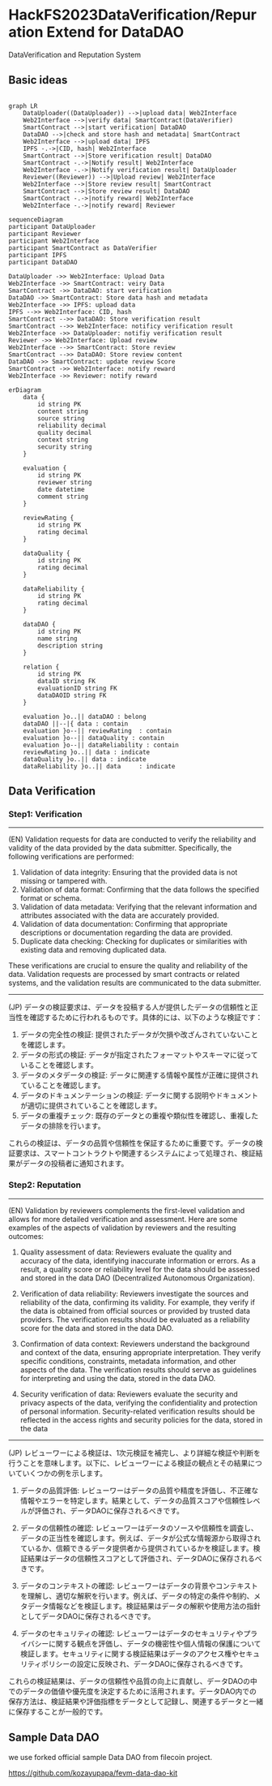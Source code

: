 # HackFS2023DataVerification/Repuration Extend for DataDAO
DataVerification and Reputation System

## Basic ideas


```mermaid

graph LR
    DataUploader((DataUploader)) -->|upload data| Web2Interface
    Web2Interface -->|verify data| SmartContract(DataVerifier)
    SmartContract -->|start verification| DataDAO
    DataDAO -->|check and store hash and metadata| SmartContract
    Web2Interface -->|upload data| IPFS
    IPFS -.->|CID, hash| Web2Interface
    SmartContract -->|Store verification result| DataDAO
    SmartContract -.->|Notify result| Web2Interface
    Web2Interface -.->|Notify verification result| DataUploader
    Reviewer((Reviewer)) -->|Upload review| Web2Interface
    Web2Interface -->|Store review result| SmartContract
    SmartContract -->|Store review result| DataDAO
    SmartContract -.->|notify reward| Web2Interface
    Web2Interface -.->|notify reward| Reviewer
```

```mermaid
sequenceDiagram
participant DataUploader 
participant Reviewer 
participant Web2Interface 
participant SmartContract as DataVerifier
participant IPFS 
participant DataDAO 

DataUploader ->> Web2Interface: Upload Data
Web2Interface ->> SmartContract: veiry Data
SmartContract ->> DataDAO: start verification
DataDAO ->> SmartContract: Store data hash and metadata
Web2Interface ->> IPFS: upload data
IPFS -->> Web2Interface: CID, hash
SmartContract -->> DataDAO: Store verification result
SmartContract -->> Web2Interface: notificy verification result
Web2Interface ->> DataUploader: notifiy verification result
Reviewer ->> Web2Interface: Upload review
Web2Interface -->> SmartContract: Store review 
SmartContract -->> DataDAO: Store review content
DataDAO ->> SmartContract: update review Score
SmartContract ->> Web2Interface: notify reward
Web2Interface ->> Reviewer: notify reward

```

```mermaid
erDiagram
    data {
        id string PK
        content string
        source string
        reliability decimal
        quality decimal
        context string
        security string
    }

    evaluation {
        id string PK
        reviewer string
        date datetime
        comment string
    }

    reviewRating {
        id string PK
        rating decimal
    }

    dataQuality {
        id string PK
        rating decimal
    }

    dataReliability {
        id string PK
        rating decimal
    }

    dataDAO {
        id string PK
        name string
        description string
    }

    relation {
        id string PK
        dataID string FK
        evaluationID string FK
        dataDAOID string FK
    }

    evaluation }o..|| dataDAO : belong
    dataDAO ||--|{ data : contain
    evaluation }o--|| reviewRating  : contain
    evaluation }o--|| dataQuality : contain
    evaluation }o--|| dataReliability : contain
    reviewRating }o..|| data : indicate
    dataQuality }o..|| data : indicate
    dataReliability }o..|| data     : indicate
```

## Data Verification
### Step1:  Verification
---
(EN)
Validation requests for data are conducted to verify the reliability and validity of the data provided by the data submitter. Specifically, the following verifications are performed:

1. Validation of data integrity: Ensuring that the provided data is not missing or tampered with.
2. Validation of data format: Confirming that the data follows the specified format or schema.
3. Validation of data metadata: Verifying that the relevant information and attributes associated with the data are accurately provided.
4. Validation of data documentation: Confirming that appropriate descriptions or documentation regarding the data are provided.
5. Duplicate data checking: Checking for duplicates or similarities with existing data and removing duplicated data.

These verifications are crucial to ensure the quality and reliability of the data. Validation requests are processed by smart contracts or related systems, and the validation results are communicated to the data submitter.

---
(JP)
データの検証要求は、データを投稿する人が提供したデータの信頼性と正当性を確認するために行われるものです。具体的には、以下のような検証です：

1. データの完全性の検証: 提供されたデータが欠損や改ざんされていないことを確認します。
2. データの形式の検証: データが指定されたフォーマットやスキーマに従っていることを確認します。
3. データのメタデータの検証: データに関連する情報や属性が正確に提供されていることを確認します。
4. データのドキュメンテーションの検証: データに関する説明やドキュメントが適切に提供されていることを確認します。
5. データの重複チェック: 既存のデータとの重複や類似性を確認し、重複したデータの排除を行います。

これらの検証は、データの品質や信頼性を保証するために重要です。データの検証要求は、スマートコントラクトや関連するシステムによって処理され、検証結果がデータの投稿者に通知されます。

### Step2:  Reputation
---
(EN)
Validation by reviewers complements the first-level validation and allows for more detailed verification and assessment. Here are some examples of the aspects of validation by reviewers and the resulting outcomes:

1. Quality assessment of data: Reviewers evaluate the quality and accuracy of the data, identifying inaccurate information or errors. As a result, a quality score or reliability level for the data should be assessed and stored in the data DAO (Decentralized Autonomous Organization).

2. Verification of data reliability: Reviewers investigate the sources and reliability of the data, confirming its validity. For example, they verify if the data is obtained from official sources or provided by trusted data providers. The verification results should be evaluated as a reliability score for the data and stored in the data DAO.

3. Confirmation of data context: Reviewers understand the background and context of the data, ensuring appropriate interpretation. They verify specific conditions, constraints, metadata information, and other aspects of the data. The verification results should serve as guidelines for interpreting and using the data, stored in the data DAO.

4. Security verification of data: Reviewers evaluate the security and privacy aspects of the data, verifying the confidentiality and protection of personal information. Security-related verification results should be reflected in the access rights and security policies for the data, stored in the data

---
(JP)
レビューワーによる検証は、1次元検証を補完し、より詳細な検証や判断を行うことを意味します。以下に、レビューワーによる検証の観点とその結果についていくつかの例を示します。

1. データの品質評価: レビューワーはデータの品質や精度を評価し、不正確な情報やエラーを特定します。結果として、データの品質スコアや信頼性レベルが評価され、データDAOに保存されるべきです。

2. データの信頼性の確認: レビューワーはデータのソースや信頼性を調査し、データの正当性を確認します。例えば、データが公式な情報源から取得されているか、信頼できるデータ提供者から提供されているかを検証します。検証結果はデータの信頼性スコアとして評価され、データDAOに保存されるべきです。

3. データのコンテキストの確認: レビューワーはデータの背景やコンテキストを理解し、適切な解釈を行います。例えば、データの特定の条件や制約、メタデータ情報などを検証します。検証結果はデータの解釈や使用方法の指針としてデータDAOに保存されるべきです。

4. データのセキュリティの確認: レビューワーはデータのセキュリティやプライバシーに関する観点を評価し、データの機密性や個人情報の保護について検証します。セキュリティに関する検証結果はデータのアクセス権やセキュリティポリシーの設定に反映され、データDAOに保存されるべきです。

これらの検証結果は、データの信頼性や品質の向上に貢献し、データDAOの中でのデータの価値や優先度を決定するために活用されます。データDAO内での保存方法は、検証結果や評価指標をデータとして記録し、関連するデータと一緒に保存することが一般的です。


## Sample Data DAO

we use forked official sample Data DAO from filecoin project.

https://github.com/kozayupapa/fevm-data-dao-kit


<!-- 


```mermaid

```mermaid


```
```

```mermaid

``` -->
